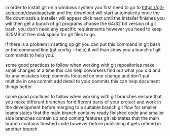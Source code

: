 in order to install git on a windows system you first need to go to  https://git-scm.com/download/win and the download will start automaticity once the file downloads a installer will appear click next until the installer finishes you will then get a bunch of git programs choose the 64/32 bit version of git bash. you don't need any specific requirements however you need to keep 325MB of free disk space for git files to go. 

if there is a problem in setting up git you can put this command in git bash or the command line (git config --help) it will than show you a bunch of git commands to help you.


some good practices to follow when working with git repositories 
make small changes at a time this can help coworkers find out what you did and fix any mistakes 
keep commits focused on one change and don't put multiple in one commit 
add detail to your commits this can help document things better 

some good practices to follow when working with git branches 
ensure that you make different branches for different parts of your project and work in the development before merging to a suitable branch
git flow for smaller teams states that the main branch contains ready finished code and smaller side branches contain up and coming features 
git lab states that the main branch contains finished code however before publishing it gets refined in another branch 